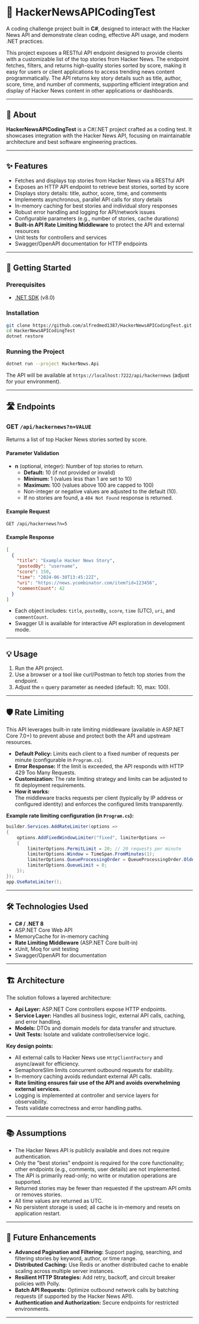 # 🚀 HackerNewsAPICodingTest

A coding challenge project built in **C#**, designed to interact with the Hacker News API and demonstrate clean coding, effective API usage, and modern .NET practices.

This project exposes a RESTful API endpoint designed to provide clients with a customizable list of the top stories from Hacker News. The endpoint fetches, filters, and returns high-quality stories sorted by score, making it easy for users or client applications to access trending news content programmatically. The API returns key story details such as title, author, score, time, and number of comments, supporting efficient integration and display of Hacker News content in other applications or dashboards.

---

## 📖 About

**HackerNewsAPICodingTest** is a C#/.NET project crafted as a coding test. It showcases integration with the Hacker News API, focusing on maintainable architecture and best software engineering practices.

---

## ✨ Features

- Fetches and displays top stories from Hacker News via a RESTful API
- Exposes an HTTP API endpoint to retrieve best stories, sorted by score
- Displays story details: title, author, score, time, and comments
- Implements asynchronous, parallel API calls for story details
- In-memory caching for best stories and individual story responses
- Robust error handling and logging for API/network issues
- Configurable parameters (e.g., number of stories, cache durations)
- **Built-in API Rate Limiting Middleware** to protect the API and external resources
- Unit tests for controllers and services
- Swagger/OpenAPI documentation for HTTP endpoints

---

## 🚀 Getting Started

### Prerequisites

- [.NET SDK](https://dotnet.microsoft.com/download) (v8.0)

### Installation

```bash
git clone https://github.com/alfredmed1387/HackerNewsAPICodingTest.git
cd HackerNewsAPICodingTest
dotnet restore
```

### Running the Project

```bash
dotnet run --project HackerNews.Api
```

The API will be available at `https://localhost:7222/api/hackernews` (adjust for your environment).

---

## 🛣️ Endpoints

### GET `/api/hackernews?n=VALUE`
 
Returns a list of top Hacker News stories sorted by score.
 
#### Parameter Validation
 
 - **n** (optional, integer): Number of top stories to return.
   - **Default:** 10 (if not provided or invalid)
   - **Minimum:** 1 (values less than 1 are set to 10)
   - **Maximum:** 100 (values above 100 are capped to 100)
   - Non-integer or negative values are adjusted to the default (10).
   - If no stories are found, a `404 Not Found` response is returned.
 
#### Example Request
 
```http
GET /api/hackernews?n=5
```
 
#### Example Response
 
```json
[
  {
    "title": "Example Hacker News Story",
    "postedBy": "username",
    "score": 150,
    "time": "2024-06-30T13:45:22Z",
    "uri": "https://news.ycombinator.com/item?id=123456",
    "commentCount": 42
  }
]
```

- Each object includes: `title`, `postedBy`, `score`, `time` (UTC), `uri`, and `commentCount`.
- Swagger UI is available for interactive API exploration in development mode.
 
---

## 💡 Usage

1. Run the API project.
2. Use a browser or a tool like curl/Postman to fetch top stories from the endpoint.
3. Adjust the `n` query parameter as needed (default: 10, max: 100).

---

## 🛡️ Rate Limiting

This API leverages built-in rate limiting middleware (available in ASP.NET Core 7.0+) to prevent abuse and protect both the API and upstream resources.

- **Default Policy:** Limits each client to a fixed number of requests per minute (configurable in `Program.cs`).
- **Error Response:** If the limit is exceeded, the API responds with HTTP 429 Too Many Requests.
- **Customization:** The rate limiting strategy and limits can be adjusted to fit deployment requirements.
- **How it works:**  
  The middleware tracks requests per client (typically by IP address or configured identity) and enforces the configured limits transparently.

**Example rate limiting configuration (in `Program.cs`):**
```csharp
builder.Services.AddRateLimiter(options =>
{
    options.AddFixedWindowLimiter("fixed", limiterOptions =>
    {
        limiterOptions.PermitLimit = 20; // 20 requests per minute
        limiterOptions.Window = TimeSpan.FromMinutes(1);
        limiterOptions.QueueProcessingOrder = QueueProcessingOrder.OldestFirst;
        limiterOptions.QueueLimit = 0;
    });
});
app.UseRateLimiter();
```

---

## 🛠️ Technologies Used

- **C# / .NET 8**
- ASP.NET Core Web API
- MemoryCache for in-memory caching
- **Rate Limiting Middleware** (ASP.NET Core built-in)
- xUnit, Moq for unit testing
- Swagger/OpenAPI for documentation

---

## 🏗️ Architecture

The solution follows a layered architecture:
- **Api Layer:** ASP.NET Core controllers expose HTTP endpoints.
- **Service Layer:** Handles all business logic, external API calls, caching, and error handling.
- **Models:** DTOs and domain models for data transfer and structure.
- **Unit Tests:** Isolate and validate controller/service logic.

**Key design points:**
- All external calls to Hacker News use `HttpClientFactory` and async/await for efficiency.
- SemaphoreSlim limits concurrent outbound requests for stability.
- In-memory caching avoids redundant external API calls.
- **Rate limiting ensures fair use of the API and avoids overwhelming external services.**
- Logging is implemented at controller and service layers for observability.
- Tests validate correctness and error handling paths.

---

## 📚 Assumptions

- The Hacker News API is publicly available and does not require authentication.
- Only the "best stories" endpoint is required for the core functionality; other endpoints (e.g., comments, user details) are not implemented.
- The API is primarily read-only; no write or mutation operations are supported.
- Returned stories may be fewer than requested if the upstream API omits or removes stories.
- All time values are returned as UTC.
- No persistent storage is used; all cache is in-memory and resets on application restart.

---

## 🌱 Future Enhancements

- **Advanced Pagination and Filtering:** Support paging, searching, and filtering stories by keyword, author, or time range.
- **Distributed Caching:** Use Redis or another distributed cache to enable scaling across multiple server instances.
- **Resilient HTTP Strategies:** Add retry, backoff, and circuit breaker policies with Polly.
- **Batch API Requests:** Optimize outbound network calls by batching requests (if supported by the Hacker News API).
- **Authentication and Authorization:** Secure endpoints for restricted environments.

---
